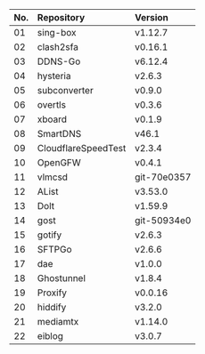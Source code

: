 | No. | Repository | Version |
| --- | :--------- | :------ |
| 01 | sing-box | v1.12.7 |
| 02 | clash2sfa | v0.16.1 |
| 03 | DDNS-Go | v6.12.4 |
| 04 | hysteria | v2.6.3 |
| 05 | subconverter | v0.9.0 |
| 06 | overtls | v0.3.6 |
| 07 | xboard | v0.1.9 |
| 08 | SmartDNS | v46.1 |
| 09 | CloudflareSpeedTest | v2.3.4 |
| 10 | OpenGFW | v0.4.1 |
| 11 | vlmcsd | git-70e0357 |
| 12 | AList | v3.53.0 |
| 13 | Dolt | v1.59.9 |
| 14 | gost | git-50934e0 |
| 15 | gotify | v2.6.3 |
| 16 | SFTPGo | v2.6.6 |
| 17 | dae | v1.0.0 |
| 18 | Ghostunnel | v1.8.4 |
| 19 | Proxify | v0.0.16 |
| 20 | hiddify | v3.2.0 |
| 21 | mediamtx | v1.14.0 |
| 22 | eiblog | v3.0.7 |
